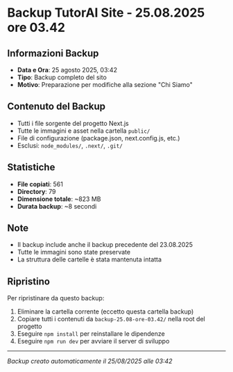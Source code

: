 # Backup TutorAI Site - 25.08.2025 ore 03.42

## Informazioni Backup
- **Data e Ora**: 25 agosto 2025, 03:42
- **Tipo**: Backup completo del sito
- **Motivo**: Preparazione per modifiche alla sezione "Chi Siamo"

## Contenuto del Backup
- Tutti i file sorgente del progetto Next.js
- Tutte le immagini e asset nella cartella `public/`
- File di configurazione (package.json, next.config.js, etc.)
- Esclusi: `node_modules/`, `.next/`, `.git/`

## Statistiche
- **File copiati**: 561
- **Directory**: 79
- **Dimensione totale**: ~823 MB
- **Durata backup**: ~8 secondi

## Note
- Il backup include anche il backup precedente del 23.08.2025
- Tutte le immagini sono state preservate
- La struttura delle cartelle è stata mantenuta intatta

## Ripristino
Per ripristinare da questo backup:
1. Eliminare la cartella corrente (eccetto questa cartella backup)
2. Copiare tutti i contenuti da `backup-25.08-ore-03.42/` nella root del progetto
3. Eseguire `npm install` per reinstallare le dipendenze
4. Eseguire `npm run dev` per avviare il server di sviluppo

---
*Backup creato automaticamente il 25/08/2025 alle 03:42*
